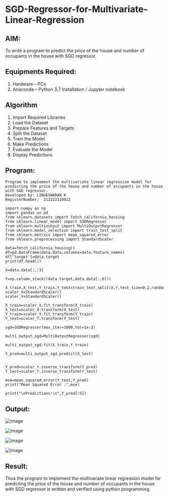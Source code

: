 # SGD-Regressor-for-Multivariate-Linear-Regression

## AIM:
To write a program to predict the price of the house and number of occupants in the house with SGD regressor.

## Equipments Required:
1. Hardware – PCs
2. Anaconda – Python 3.7 Installation / Jupyter notebook

## Algorithm

1. Import Required Libraries
2. Load the Dataset
3. Prepare Features and Targets
4. Split the Dataset
5. Train the Model
6. Make Predictions
7. Evaluate the Model
8. Display Predictions
## Program:
```
Program to implement the multivariate linear regression model for predicting the price of the house and number of occupants in the house with SGD regressor.
Developed by: LINGESWARAN K
RegisterNumber:  212222110022
```
```
import numpy as np
import pandas as pd
from sklearn.datasets import fetch_california_housing
from sklearn.linear_model import SGDRegressor
from sklearn.multioutput import MultiOutputRegressor
from sklearn.model_selection import train_test_split
from sklearn.metrics import mean_squared_error
from sklearn.preprocessing import StandardScaler
```
```
data=fetch_california_housing()
df=pd.DataFrame(data.data,columns=data.feature_names)
df['target']=data.target
print(df.head())
```
```
X=data.data[:,:3]

Y=np.column_stack((data.target,data.data[:,6]))

X_train,X_test,Y_train,Y_test=train_test_split(X,Y,test_size=0.2,random_state=42)
scaler_X=StandardScaler()
scaler_Y=StandardScaler()

X_train=scaler_X.fit_transform(X_train)
X_test=scaler_X.transform(X_test)
Y_train=scaler_Y.fit_transform(Y_train)
Y_test=scaler_Y.transform(Y_test)

sgd=SGDRegressor(max_iter=1000,tol=1e-3)

multi_output_sgd=MultiOutputRegressor(sgd)

multi_output_sgd.fit(X_train,Y_train)
```
```
Y_pred=multi_output_sgd.predict(X_test)


Y_pred=scaler_Y.inverse_transform(Y_pred)
Y_test=scaler_Y.inverse_transform(Y_test)

mse=mean_squared_error(Y_test,Y_pred)
print("Mean Squared Error :",mse)
```
```
print("\nPredictions:\n",Y_pred[:5])
```
## Output:
![image](https://github.com/user-attachments/assets/076bf20c-083a-4d3e-80c4-dad784aa9439)

![image](https://github.com/user-attachments/assets/573582f1-c339-4929-9ba0-9e2e9bc4c7e6)

![image](https://github.com/user-attachments/assets/b360d8e0-7412-44a9-a366-e5fe74092be1)

![image](https://github.com/user-attachments/assets/7d44e74e-4617-4404-b43c-21b0543a527e)

## Result:
Thus the program to implement the multivariate linear regression model for predicting the price of the house and number of occupants in the house with SGD regressor is written and verified using python programming.
